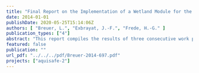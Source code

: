 ```yaml
---
title: "Final Report on the Implementation of a Wetland Module for the Soil and Water Assessment Tool (SWAT)"
date: 2014-01-01
publishDate: 2020-05-25T15:14:06Z
authors: [ "Breuer, L.", "Exbrayat, J.-F.", "Frede, H.-G." ]
publication_types: ["4"]
abstract: "This report compiles the results of three consecutive work packages that have been worked on during the Aquisafe II project. The approach developed is based on the previous Aquisafe I project where the Soil Water Assessment Tool (SWAT) was used as an analytical instrument to develop mitigation strategies for N loads and concentrations in the Ic catchment. During Aquisage I we concluded that SWAT should include a wetland function with which the effect of artificially, constructed wetlands on solute N fluxes can be evaluated. Chapter 1 compiles results of an extensive literature review that was made to identify potential wetland routines and processes that can be included in SWAT. The SWAT add-on to be developed should allow to individually test the effect on single wetlands (e.g. in a given hydrological response unit or subcatchment) as well as the effect of multiple wetlands on the landscape scale. We therefore implemented a stand alone version of the new wetland module which is described in Chapter 2. Here we show the general functionality and individual components of the wetland module. The chapter ends with a virtual application of the modules using SWAT outputs copied from the Ic results. Additionally, a Monte Carlo based sensitivity analyses of the wetland module input parameters showed that the denitrification rate seems to be the most constrained parameter for the simulation of N turnover in the new wetland module. A full implementation of the new wetland module is described in chapter 3. Here, the structural embedment of the wetland module in the SWAT architecture is described. To proof the functionality of the SWAT wetland module model runs were compared to the stand alone version to make sure that the module was correctly implemented. We conclude that the SWAT wetland extension is ready to be tested in real world catchments. Such a full test of the SWAT wetland model was planned towards the end of Aquisafe II. However, as data from the wetlands constructed within Aquisafe II were not available in due time, this last test of the SWAT module was possible."
featured: false
publication: ""
url_pdf: "../../../pdf/Breuer-2014-697.pdf"
projects: ["aquisafe-2"]
---
```


